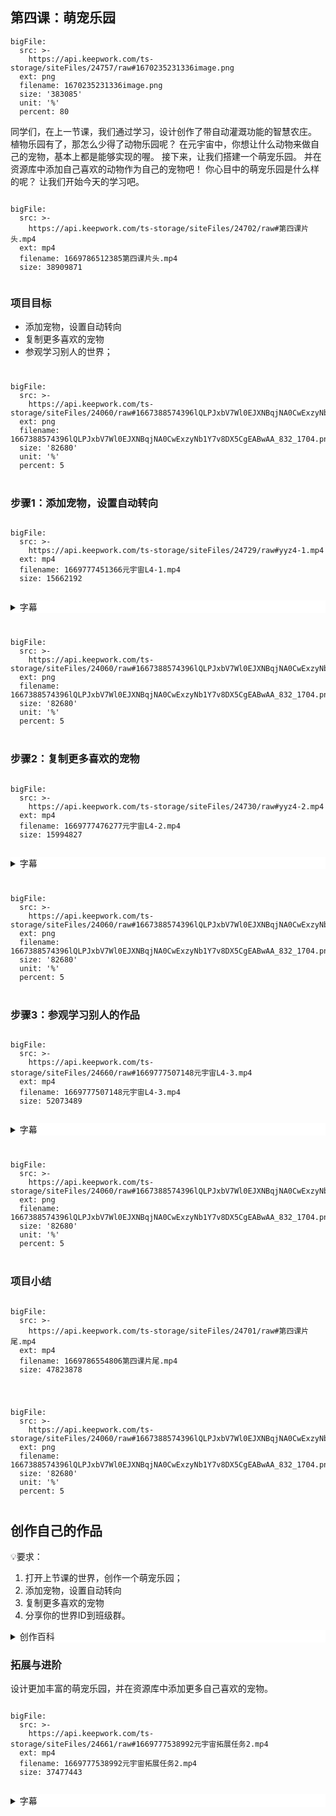 <script>  window.global.courseIdentity = 'yyz-07' </script>
<script src="https://qiniu-public.keepwork.com/videoProcessEvent.js"></script>


## 第四课：萌宠乐园


  
 
```@BigFile
bigFile:
  src: >-
    https://api.keepwork.com/ts-storage/siteFiles/24757/raw#1670235231336image.png
  ext: png
  filename: 1670235231336image.png
  size: '383085'
  unit: '%'
  percent: 80

```

  
  
同学们，在上一节课，我们通过学习，设计创作了带自动灌溉功能的智慧农庄。
植物乐园有了，那怎么少得了动物乐园呢？
在元宇宙中，你想让什么动物来做自己的宠物，基本上都是能够实现的喔。
接下来，让我们搭建一个萌宠乐园。
并在资源库中添加自己喜欢的动物作为自己的宠物吧！
你心目中的萌宠乐园是什么样的呢？
让我们开始今天的学习吧。

```@BigFile

bigFile:
  src: >-
    https://api.keepwork.com/ts-storage/siteFiles/24702/raw#第四课片头.mp4
  ext: mp4
  filename: 1669786512385第四课片头.mp4
  size: 38909871
          
```

### 项目目标
  - 添加宠物，设置自动转向
  - 复制更多喜欢的宠物
  - 参观学习别人的世界；

<div style="text-align:center;margin:40px">
</div>

```@BigFile
bigFile:
  src: >-
    https://api.keepwork.com/ts-storage/siteFiles/24060/raw#1667388574396lQLPJxbV7Wl0EJXNBqjNA0CwExzyNb1Y7v8DX5CgEABwAA_832_1704.png
  ext: png
  filename: 1667388574396lQLPJxbV7Wl0EJXNBqjNA0CwExzyNb1Y7v8DX5CgEABwAA_832_1704.png
  size: '82680'
  unit: '%'
  percent: 5

```

<div style="text-align:center;margin:40px">
</div>

### 步骤1：添加宠物，设置自动转向

```@BigFile

bigFile:
  src: >-
    https://api.keepwork.com/ts-storage/siteFiles/24729/raw#yyz4-1.mp4
  ext: mp4
  filename: 1669777451366元宇宙L4-1.mp4
  size: 15662192
          
```

<details style="background-color:white">
  <summary>字幕</summary><p>

模型库中有很多各种各样的动物模型
今天我们来学习从模型库中添加宠物，制造萌宠乐园吧
点击E按钮，打开工具栏
在工具标签下，选择活动模型工具
点击模型，打开模型库
在动物标签下，尝试着添加一只兔子
作为我们的第一只宠物
右键把它放置到场景中
按住鼠标左键拖动它，可以调整兔子的位置
不过，我们发现兔子在移动的过程中是一直朝着一个方向的
看起来有点生硬
如何让它可以在移动的过程中朝着移动的方向呢？
右键选择兔子模型，点击属性
在弹出的属性窗口中，将自动转向属性设置为“是”
点击确定，再次拖动兔子模型
可以看到，现在我们的兔子在拖动过程中会自动转向啦
现在你也使用同样的方法，添加喜欢的动物
制造自己的萌宠乐园，快去试试吧


</p></details>


<div style="text-align:center;margin:40px">
</div>

 
```@BigFile
bigFile:
  src: >-
    https://api.keepwork.com/ts-storage/siteFiles/24060/raw#1667388574396lQLPJxbV7Wl0EJXNBqjNA0CwExzyNb1Y7v8DX5CgEABwAA_832_1704.png
  ext: png
  filename: 1667388574396lQLPJxbV7Wl0EJXNBqjNA0CwExzyNb1Y7v8DX5CgEABwAA_832_1704.png
  size: '82680'
  unit: '%'
  percent: 5

```

<div style="text-align:center;margin:40px">
</div>


### 步骤2：复制更多喜欢的宠物

```@BigFile

bigFile:
  src: >-
    https://api.keepwork.com/ts-storage/siteFiles/24730/raw#yyz4-2.mp4
  ext: mp4
  filename: 1669777476277元宇宙L4-2.mp4
  size: 15994827
          
```

<details style="background-color:white">
  <summary>字幕</summary><p>

在上一小节，我们成功添加了一只可爱的兔子作为宠物
如果想要更多的兔子作为宠物
再从模型库一个一个添加的话，显得太麻烦了
这里，我们可以使用复制活动模型的方法，快速复制喔
按住Ctrl键，鼠标左键按住兔子模型，拖动鼠标
就可以快速复制出一模一样的兔子宠物啦
使用这种方法，复制更多你喜欢的宠物吧
在现实生活中，随着生活水平的提高，养宠物的人们也越来越多
养宠物是个人权利，但我们也要注意文明养宠喔
自觉、严格遵守相关法律法规
出外看好宠物，注意文明礼让
爱护环境，养成良好的卫生习惯
让我们一起倡导文明养宠吧


</p></details>

<div style="text-align:center;margin:40px">
</div>

 
```@BigFile
bigFile:
  src: >-
    https://api.keepwork.com/ts-storage/siteFiles/24060/raw#1667388574396lQLPJxbV7Wl0EJXNBqjNA0CwExzyNb1Y7v8DX5CgEABwAA_832_1704.png
  ext: png
  filename: 1667388574396lQLPJxbV7Wl0EJXNBqjNA0CwExzyNb1Y7v8DX5CgEABwAA_832_1704.png
  size: '82680'
  unit: '%'
  percent: 5

```

<div style="text-align:center;margin:40px">
</div>


### 步骤3：参观学习别人的作品


```@BigFile

bigFile:
  src: >-
    https://api.keepwork.com/ts-storage/siteFiles/24660/raw#1669777507148元宇宙L4-3.mp4
  ext: mp4
  filename: 1669777507148元宇宙L4-3.mp4
  size: 52073489
          
```

<details style="background-color:white">
  <summary>字幕</summary><p>

古语有云：三人行，必有我师焉
参观学习别人的优秀作品，可以带来不一样的启发
从而利于我们继续创作完善自己的作品喔
下面我们输入ID：1138704，探索下这个世界吧
进入世界，我们环视一周
是不是能感觉到整个世界设计得丰富多彩呢?
首先，左侧是作者设计的农田
农田的不同区域种植了不同的农作物
同时也配备了自动灌溉系统
右侧则是作者设计的萌宠乐园
乐园里有作者喜欢的宠物
同时设计了一个小池塘方便宠物喝水
远处还有作者设计的公路、小汽车、商店和山坡等等
同学们，你也进入这个世界探索一番
看看有没有什么新的收获吧

</p></details>


<div style="text-align:center;margin:40px">
</div>

 
```@BigFile
bigFile:
  src: >-
    https://api.keepwork.com/ts-storage/siteFiles/24060/raw#1667388574396lQLPJxbV7Wl0EJXNBqjNA0CwExzyNb1Y7v8DX5CgEABwAA_832_1704.png
  ext: png
  filename: 1667388574396lQLPJxbV7Wl0EJXNBqjNA0CwExzyNb1Y7v8DX5CgEABwAA_832_1704.png
  size: '82680'
  unit: '%'
  percent: 5

```

<div style="text-align:center;margin:40px">
</div>

### 项目小结

```@BigFile

bigFile:
  src: >-
    https://api.keepwork.com/ts-storage/siteFiles/24701/raw#第四课片尾.mp4
  ext: mp4
  filename: 1669786554806第四课片尾.mp4
  size: 47823878
          
```

<div style="text-align:center;margin:40px">
</div>

```@BigFile
bigFile:
  src: >-
    https://api.keepwork.com/ts-storage/siteFiles/24060/raw#1667388574396lQLPJxbV7Wl0EJXNBqjNA0CwExzyNb1Y7v8DX5CgEABwAA_832_1704.png
  ext: png
  filename: 1667388574396lQLPJxbV7Wl0EJXNBqjNA0CwExzyNb1Y7v8DX5CgEABwAA_832_1704.png
  size: '82680'
  unit: '%'
  percent: 5

```

<div style="text-align:center;margin:40px">
</div>




## 创作自己的作品
  
💡要求：
1. 打开上节课的世界，创作一个萌宠乐园；
2. 添加宠物，设置自动转向
3. 复制更多喜欢的宠物
4. 分享你的世界ID到班级群。

<details style="background-color:white">
  <summary>创作百科</summary><p>

#### 养宠不慎出问题，民法典来评评理

我们都知道，文明养宠，要严格遵守相关的法律法规。那关于养宠物的法律条文，有哪些呢？
《民法典》第一千二百四十六条有这样的规定：违反管理规定,未对动物采取安全措施造成他人损害的,动物饲养人或者管理人应当承担侵权责任;但是,能够证明损害是因被侵权人故意造成的,可以减轻责任。
这里，文明养宠还需要补充说明的是：即使是遗弃、逃逸的动物,在遗弃、逃逸期间造成他人损害的,动物原饲养人或者管理人也应当承担侵权责任哦。所以作为宠物的饲养者,一定要时刻注意当地的管理规定,不然有可能会给自己和他人都造成麻烦。


</p></details>

### 拓展与进阶

设计更加丰富的萌宠乐园，并在资源库中添加更多自己喜欢的宠物。

```@BigFile

bigFile:
  src: >-
    https://api.keepwork.com/ts-storage/siteFiles/24661/raw#1669777538992元宇宙拓展任务2.mp4
  ext: mp4
  filename: 1669777538992元宇宙拓展任务2.mp4
  size: 37477443
          
```
  
<details style="background-color:white">
  <summary>字幕</summary><p>

同学们，接下来的任务
就是根据自己的喜欢
获取更多的宠物
并且在世界中
为宠物们设计安排适合它们的住所吧

</p></details>